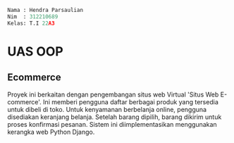``` python
Nama : Hendra Parsaulian
Nim  : 312210689
Kelas: T.I 22A3
```
# UAS OOP
## Ecommerce
Proyek ini berkaitan dengan pengembangan situs web Virtual 'Situs Web E-commerce'. Ini memberi pengguna daftar berbagai produk yang tersedia untuk dibeli di toko. Untuk kenyamanan berbelanja online, pengguna disediakan keranjang belanja. Setelah barang dipilih, barang dikirim untuk proses konfirmasi pesanan. Sistem ini diimplementasikan menggunakan kerangka web Python Django.
